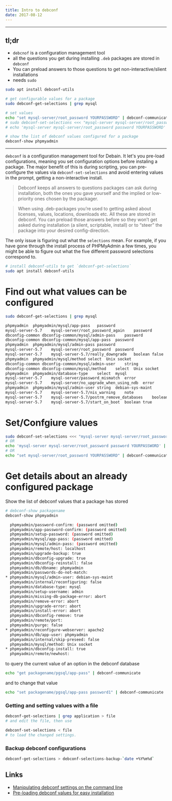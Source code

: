```yaml
---
title: Intro to debconf
date: 2017-08-12
---
```


---

## tl;dr

- `debcnof` is a configuration management tool
- all the questions you get during installing `.deb` packages are stored in `debconf`
- You can preload answers to those questions to get non-interactive/slient installations
- needs `sudo`

```bash
sudo apt install debconf-utils

# get configurable values for a package
sudo debconf-get-selections | grep mysql

# set values 
echo "set mysql-server/root_password YOURPASSWORD" | debconf-communicate
# sudo debconf-set-selections <<< "mysql-server mysql-server/root_password password YOURPASSWORD"
# echo 'mysql-server mysql-server/root_password password YOURPASSWORD' | debconf-set-selections

# show the list of debconf values configured for a package
debconf-show phpmyadmin

```
---

`debconf` is a configuration management tool for Debain. It let's you pre-load configurations, meaning you set configuration options before instaling a package. The major benefit of this is during scripting, you can pre-configure the values via `debconf-set-selections` and avoid entering values in the prompt, getting a non-interactive install.

> Debconf keeps all answers to questions packages can ask during installation, both the ones you gave yourself and the implied or low-priority ones chosen by the packager.

> When using .deb-packages you’re used to getting asked about licenses, values, locations, downloads etc. All these are stored in debconf. You can preload those answers before so they won’t get asked during installation (a silent, scriptable, install) or to “steer” the package into your desired config-direction.

The only issue is figuring out what the `selections` mean. For example, if you have gone through the install process of PHPMyAdmin a few times, you might be able to figure out what the five different password selections correspond to.

```bash
# install debconf-utils to get `debconf-get-selections`
sudo apt install debconf-utils
```

# Find out what values can be configured

```bash
sudo debconf-get-selections | grep mysql
```

```bash
phpmyadmin	phpmyadmin/mysql/app-pass	password
mysql-server-5.7	mysql-server/root_password_again	password
dbconfig-common	dbconfig-common/mysql/admin-pass	password
dbconfig-common	dbconfig-common/mysql/app-pass	password
phpmyadmin	phpmyadmin/mysql/admin-pass	password
mysql-server-5.7	mysql-server/root_password	password
mysql-server-5.7	mysql-server-5.7/really_downgrade	boolean	false
phpmyadmin	phpmyadmin/mysql/method	select	Unix socket
dbconfig-common	dbconfig-common/mysql/admin-user	string
dbconfig-common	dbconfig-common/mysql/method	select	Unix socket
phpmyadmin	phpmyadmin/database-type	select	mysql
mysql-server-5.7	mysql-server/password_mismatch	error
mysql-server-5.7	mysql-server/no_upgrade_when_using_ndb	error
phpmyadmin	phpmyadmin/mysql/admin-user	string	debian-sys-maint
mysql-server-5.7	mysql-server-5.7/nis_warning	note
mysql-server-5.7	mysql-server-5.7/postrm_remove_databases	boolean	false
mysql-server-5.7	mysql-server-5.7/start_on_boot	boolean	true
```

# Set/Confgiure values

```bash
sudo debconf-set-selections <<< "mysql-server mysql-server/root_password password YOURPASSWORD"
# OR
echo 'mysql-server mysql-server/root_password password YOURPASSWORD' | debconf-set-selections
# OR
echo "set mysql-server/root_password YOURPASSWORD" | debconf-communicate
```

# Get details about an already configured package

Show the list of debconf values that a package has stored

```bash
# debconf-show packagename
debconf-show phpmyadmin
```

```bash
  phpmyadmin/password-confirm: (password omitted)
  phpmyadmin/app-password-confirm: (password omitted)
  phpmyadmin/setup-password: (password omitted)
  phpmyadmin/mysql/app-pass: (password omitted)
  phpmyadmin/mysql/admin-pass: (password omitted)
  phpmyadmin/remote/host: localhost
  phpmyadmin/upgrade-backup: true
  phpmyadmin/dbconfig-upgrade: true
  phpmyadmin/dbconfig-reinstall: false
  phpmyadmin/db/dbname: phpmyadmin
  phpmyadmin/passwords-do-not-match:
* phpmyadmin/mysql/admin-user: debian-sys-maint
  phpmyadmin/internal/reconfiguring: false
  phpmyadmin/database-type: mysql
  phpmyadmin/setup-username: admin
  phpmyadmin/missing-db-package-error: abort
  phpmyadmin/remove-error: abort
  phpmyadmin/upgrade-error: abort
  phpmyadmin/install-error: abort
  phpmyadmin/dbconfig-remove: true
  phpmyadmin/remote/port:
  phpmyadmin/purge: false
* phpmyadmin/reconfigure-webserver: apache2
  phpmyadmin/db/app-user: phpmyadmin
  phpmyadmin/internal/skip-preseed: false
  phpmyadmin/mysql/method: Unix socket
* phpmyadmin/dbconfig-install: true
  phpmyadmin/remote/newhost:
```

to query the current value of an option in the debconf database

```bash
echo "get packagename/pgsql/app-pass" | debconf-communicate
```

and to change that value

```bash
echo "set packagename/pgsql/app-pass password1" | debconf-communicate
```

### Getting and setting values with a file

```bash
debconf-get-selections | grep application > file
# and edit the file, then use

debconf-set-selections < file
# to load the changed settings.
```

### Backup debconf configurations

```bash
debconf-get-selections > debconf-selections-backup-`date +%Y%m%d`
```

Links
---
- [Manipulating debconf settings on the command line](https://feeding.cloud.geek.nz/posts/manipulating-debconf-settings-on/)
- [Pre-loading debconf values for easy installation](http://blog.delgurth.com/2009/01/19/pre-loading-debconf-values-for-easy-installation/)
